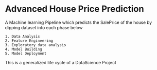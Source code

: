 
# Advanced House Price Prediction

A Machine learning Pipeline which predicts the SalePrice of 
the house by dipping dataset into each phase below

    1. Data Analysis
    2. Feature Engineering
    3. Exploratory data analysis
    4. Model Building 
    5. Model Deployment 

This is a generalized life cycle of a DataScience Project
